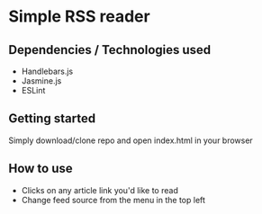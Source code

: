 # Simple RSS reader #

## Dependencies / Technologies used ##
* Handlebars.js
* Jasmine.js
* ESLint

## Getting started ##
Simply download/clone repo and open index.html in your browser

## How to use ##
* Clicks on any article link you'd like to read
* Change feed source from the menu in the top left

